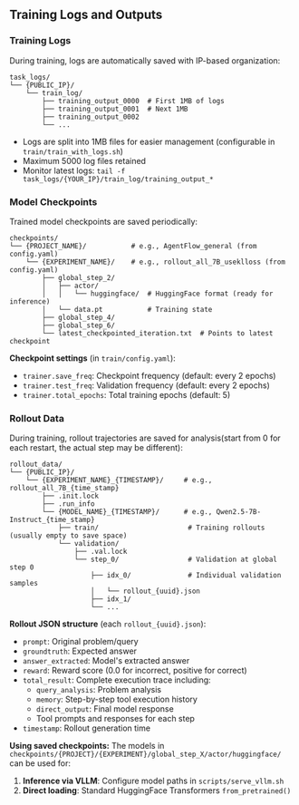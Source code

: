 ## Training Logs and Outputs

### Training Logs
During training, logs are automatically saved with IP-based organization:
```
task_logs/
└── {PUBLIC_IP}/
    └── train_log/
        ├── training_output_0000  # First 1MB of logs
        ├── training_output_0001  # Next 1MB
        ├── training_output_0002
        └── ...
```
- Logs are split into 1MB files for easier management (configurable in `train/train_with_logs.sh`)
- Maximum 5000 log files retained
- Monitor latest logs: `tail -f task_logs/{YOUR_IP}/train_log/training_output_*`

### Model Checkpoints
Trained model checkpoints are saved periodically:
```
checkpoints/
└── {PROJECT_NAME}/           # e.g., AgentFlow_general (from config.yaml)
    └── {EXPERIMENT_NAME}/    # e.g., rollout_all_7B_useklloss (from config.yaml)
        ├── global_step_2/
        │   ├── actor/
        │   │   └── huggingface/  # HuggingFace format (ready for inference)
        │   └── data.pt           # Training state
        ├── global_step_4/
        ├── global_step_6/
        └── latest_checkpointed_iteration.txt  # Points to latest checkpoint
```
**Checkpoint settings** (in `train/config.yaml`):
- `trainer.save_freq`: Checkpoint frequency (default: every 2 epochs)
- `trainer.test_freq`: Validation frequency (default: every 2 epochs)
- `trainer.total_epochs`: Total training epochs (default: 5)

### Rollout Data
During training, rollout trajectories are saved for analysis(start from 0 for each restart, the actual step may be different):
```
rollout_data/
└── {PUBLIC_IP}/
    └── {EXPERIMENT_NAME}_{TIMESTAMP}/     # e.g., rollout_all_7B_{time_stamp}
        ├── .init.lock
        ├── .run_info
        └── {MODEL_NAME}_{TIMESTAMP}/      # e.g., Qwen2.5-7B-Instruct_{time_stamp}
            ├── train/                      # Training rollouts (usually empty to save space)
            └── validation/
                ├── .val.lock
                └── step_0/                 # Validation at global step 0
                    ├── idx_0/              # Individual validation samples
                    │   └── rollout_{uuid}.json
                    ├── idx_1/
                    └── ...
```

**Rollout JSON structure** (each `rollout_{uuid}.json`):
- `prompt`: Original problem/query
- `groundtruth`: Expected answer
- `answer_extracted`: Model's extracted answer
- `reward`: Reward score (0.0 for incorrect, positive for correct)
- `total_result`: Complete execution trace including:
  - `query_analysis`: Problem analysis
  - `memory`: Step-by-step tool execution history
  - `direct_output`: Final model response
  - Tool prompts and responses for each step
- `timestamp`: Rollout generation time

**Using saved checkpoints:**
The models in `checkpoints/{PROJECT}/{EXPERIMENT}/global_step_X/actor/huggingface/` can be used for:
1. **Inference via VLLM**: Configure model paths in `scripts/serve_vllm.sh`
2. **Direct loading**: Standard HuggingFace Transformers `from_pretrained()`